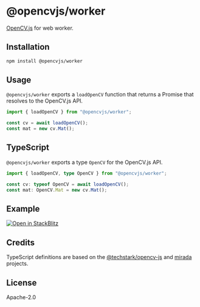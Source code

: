 # @opencvjs/worker

[OpenCV.js](https://docs.opencv.org/4.x/d0/d84/tutorial_js_usage.html) for web worker.

## Installation

```bash
npm install @opencvjs/worker
```

## Usage

`@opencvjs/worker` exports a `loadOpenCV` function that returns a Promise that resolves to the OpenCV.js API.

```ts
import { loadOpenCV } from "@opencvjs/worker";

const cv = await loadOpenCV();
const mat = new cv.Mat();
```

## TypeScript

`@opencvjs/worker` exports a type `OpenCV` for the OpenCV.js API.

```ts
import { loadOpenCV, type OpenCV } from "@opencvjs/worker";

const cv: typeof OpenCV = await loadOpenCV();
const mat: OpenCV.Mat = new cv.Mat();
```

## Example

[![Open in StackBlitz](https://developer.stackblitz.com/img/open_in_stackblitz.svg)](https://stackblitz.com/fork/github/ocavue/opencvjs/tree/master/examples/worker-vite)

## Credits

TypeScript definitions are based on the [@techstark/opencv-js](https://github.com/TechStark/opencv-js) and [mirada](https://github.com/cancerberoSgx/mirada) projects.

## License

Apache-2.0
